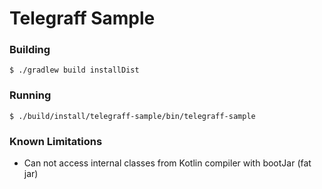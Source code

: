 # Telegraff Sample

### Building

```
$ ./gradlew build installDist
```

### Running

```
$ ./build/install/telegraff-sample/bin/telegraff-sample
```

### Known Limitations

* Can not access internal classes from Kotlin compiler with bootJar (fat jar)